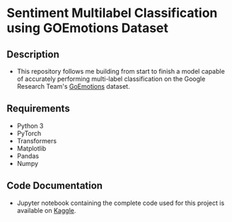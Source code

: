 # Sentiment Multilabel Classification using GOEmotions Dataset

## Description
- This repository follows me building from start to finish a model capable of accurately performing multi-label classification on the Google Research Team's [GoEmotions](https://github.com/google-research/google-research/tree/41e4f1cbe1db648feb518a60501f638d9c8b25f2/goemotions) dataset.

## Requirements
- Python 3
- PyTorch
- Transformers
- Matplotlib
- Pandas
- Numpy
  
## Code Documentation
- Jupyter notebook containing the complete code used for this project is available on [Kaggle](https://www.kaggle.com/code/omoruyikelvin/sentiment-classification-using-goemotions-dataset).

